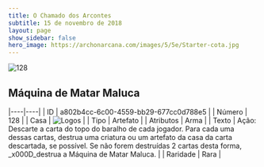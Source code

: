 ```yaml
---
title: O Chamado dos Arcontes
subtitle: 15 de novembro de 2018
layout: page
show_sidebar: false
hero_image: https://archonarcana.com/images/5/5e/Starter-cota.jpg
---
```


![128](https://cdn.keyforgegame.com/media/card_front/pt/341_128_8VF3XM5JM75C_pt.png)

## Máquina de Matar Maluca

|----|----|
| ID | a802b4cc-6c00-4559-bb29-677cc0d788e5 |
| Número | 128 |
| Casa | ![Logos](https://archonarcana.com/images/thumb/c/ce/Logos.png/22px-Logos.png "Logos") |
| Tipo | Artefato |
| Atributos | Arma |
| Texto | Ação: Descarte a carta do topo do baralho de cada jogador. Para cada uma dessas cartas, destrua uma criatura ou um artefato da casa da carta descartada, se possível.  Se não forem destruídas 2 cartas desta forma, _x000D_destrua a Máquina de Matar Maluca. |
| Raridade | Rara |
